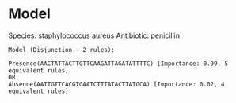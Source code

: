 
# Model

Species: staphylococcus aureus
Antibiotic: penicillin

```
Model (Disjunction - 2 rules):
------------------------------
Presence(AACTATTACTTGTTCAAGATTAGATATTTTC) [Importance: 0.99, 5 equivalent rules]
OR
Absence(AATTGTTCACGTGAATCTTTATACTTATGCA) [Importance: 0.02, 4 equivalent rules]

```

